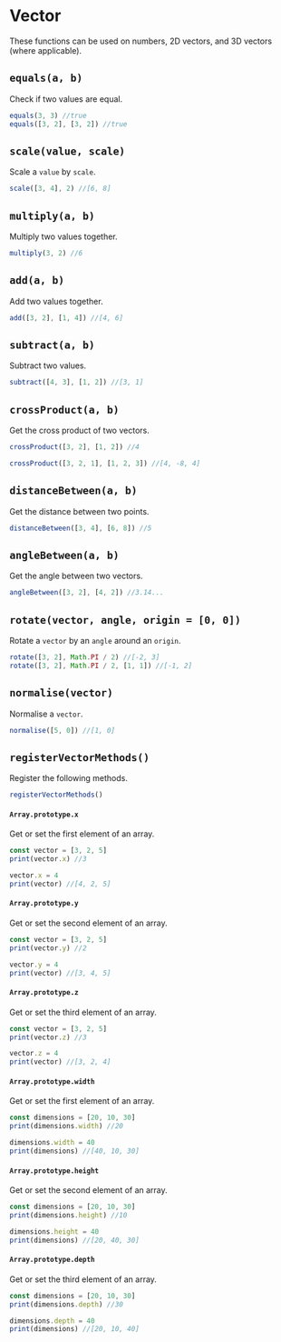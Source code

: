 # Vector

These functions can be used on numbers, 2D vectors, and 3D vectors (where applicable).

## `equals(a, b)`

Check if two values are equal.

```javascript
equals(3, 3) //true
equals([3, 2], [3, 2]) //true
```

## `scale(value, scale)`

Scale a `value` by `scale`.

```javascript
scale([3, 4], 2) //[6, 8]
```

## `multiply(a, b)`

Multiply two values together.

```javascript
multiply(3, 2) //6
```

## `add(a, b)`

Add two values together.

```javascript
add([3, 2], [1, 4]) //[4, 6]
```

## `subtract(a, b)`

Subtract two values.

```javascript
subtract([4, 3], [1, 2]) //[3, 1]
```

## `crossProduct(a, b)`

Get the cross product of two vectors.

```javascript
crossProduct([3, 2], [1, 2]) //4
```

```javascript
crossProduct([3, 2, 1], [1, 2, 3]) //[4, -8, 4]
```

## `distanceBetween(a, b)`

Get the distance between two points.

```javascript
distanceBetween([3, 4], [6, 8]) //5
```

## `angleBetween(a, b)`

Get the angle between two vectors.

```javascript
angleBetween([3, 2], [4, 2]) //3.14...
```

## `rotate(vector, angle, origin = [0, 0])`

Rotate a `vector` by an `angle` around an `origin`.

```javascript
rotate([3, 2], Math.PI / 2) //[-2, 3]
rotate([3, 2], Math.PI / 2, [1, 1]) //[-1, 2]
```

## `normalise(vector)`

Normalise a `vector`.

```javascript
normalise([5, 0]) //[1, 0]
```

## `registerVectorMethods()`

Register the following methods.

```javascript
registerVectorMethods()
```

#### `Array.prototype.x`

Get or set the first element of an array.

```javascript
const vector = [3, 2, 5]
print(vector.x) //3

vector.x = 4
print(vector) //[4, 2, 5]
```

#### `Array.prototype.y`

Get or set the second element of an array.

```javascript
const vector = [3, 2, 5]
print(vector.y) //2

vector.y = 4
print(vector) //[3, 4, 5]
```

#### `Array.prototype.z`

Get or set the third element of an array.

```javascript
const vector = [3, 2, 5]
print(vector.z) //3

vector.z = 4
print(vector) //[3, 2, 4]
```

#### `Array.prototype.width`

Get or set the first element of an array.

```javascript
const dimensions = [20, 10, 30]
print(dimensions.width) //20

dimensions.width = 40
print(dimensions) //[40, 10, 30]
```

#### `Array.prototype.height`

Get or set the second element of an array.

```javascript
const dimensions = [20, 10, 30]
print(dimensions.height) //10

dimensions.height = 40
print(dimensions) //[20, 40, 30]
```

#### `Array.prototype.depth`

Get or set the third element of an array.

```javascript
const dimensions = [20, 10, 30]
print(dimensions.depth) //30

dimensions.depth = 40
print(dimensions) //[20, 10, 40]
```
